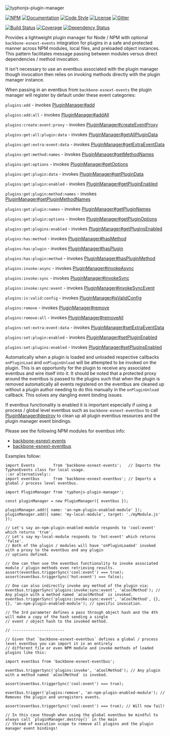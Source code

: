 ![typhonjs-plugin-manager](https://i.imgur.com/rCbwc2o.png)

[![NPM](https://img.shields.io/npm/v/typhonjs-plugin-manager.svg?label=npm)](https://www.npmjs.com/package/typhonjs-plugin-manager)
[![Documentation](http://docs.typhonjs.io/typhonjs-node-plugin/typhonjs-plugin-manager/badge.svg)](http://docs.typhonjs.io/typhonjs-node-plugin/typhonjs-plugin-manager/)
[![Code Style](https://img.shields.io/badge/code%20style-allman-yellowgreen.svg?style=flat)](https://en.wikipedia.org/wiki/Indent_style#Allman_style)
[![License](https://img.shields.io/badge/license-MPLv2-yellowgreen.svg?style=flat)](https://github.com/typhonjs-node-plugin/typhonjs-plugin-manager/blob/master/LICENSE)
[![Gitter](https://img.shields.io/gitter/room/typhonjs/TyphonJS.svg)](https://gitter.im/typhonjs/TyphonJS)

[![Build Status](https://travis-ci.org/typhonjs-node-plugin/typhonjs-plugin-manager.svg?branch=master)](https://travis-ci.org/typhonjs-node-plugin/typhonjs-plugin-manager)
[![Coverage](https://img.shields.io/codecov/c/github/typhonjs-node-plugin/typhonjs-plugin-manager.svg)](https://codecov.io/github/typhonjs-node-plugin/typhonjs-plugin-manager)
[![Dependency Status](https://www.versioneye.com/user/projects/575e79a77757a00041b3ba3f/badge.svg?style=flat)](https://www.versioneye.com/user/projects/575e79a77757a00041b3ba3f)

Provides a lightweight plugin manager for Node / NPM with optional `backbone-esnext-events`
integration for plugins in a safe and protected manner across NPM modules, local files, and preloaded object
instances. This pattern facilitates message passing between modules versus direct dependencies / method invocation.

It isn't necessary to use an eventbus associated with the plugin manager though invocation then relies on invoking
methods directly with the plugin manager instance.

When passing in an eventbus from `backbone-esnext-events` the plugin manager will register by default under these
event categories:

`plugins:add` - invokes [PluginManager#add](https://docs.typhonjs.io/typhonjs-node-plugin/typhonjs-plugin-manager/class/src/PluginManager.js~PluginManager.html#instance-method-add)

`plugins:add:all` - invokes [PluginManager#addAll](https://docs.typhonjs.io/typhonjs-node-plugin/typhonjs-plugin-manager/class/src/PluginManager.js~PluginManager.html#instance-method-addAll)

`plugins:create:event:proxy` - invokes [PluginManager#createEventProxy](https://docs.typhonjs.io/typhonjs-node-plugin/typhonjs-plugin-manager/class/src/PluginManager.js~PluginManager.html#instance-method-createEventProxy)

`plugins:get:all:plugin:data` - invokes [PluginManager#getAllPluginData](https://docs.typhonjs.io/typhonjs-node-plugin/typhonjs-plugin-manager/class/src/PluginManager.js~PluginManager.html#instance-method-getAllPluginData)

`plugins:get:extra:event:data` - invokes [PluginManager#getExtraEventData](https://docs.typhonjs.io/typhonjs-node-plugin/typhonjs-plugin-manager/class/src/PluginManager.js~PluginManager.html#instance-method-getExtraEventData)

`plugins:get:method:names` - invokes [PluginManager#getMethodNames](https://docs.typhonjs.io/typhonjs-node-plugin/typhonjs-plugin-manager/class/src/PluginManager.js~PluginManager.html#instance-method-getMethodNames)

`plugins:get:options` - invokes [PluginManager#getOptions](https://docs.typhonjs.io/typhonjs-node-plugin/typhonjs-plugin-manager/class/src/PluginManager.js~PluginManager.html#instance-method-getOptions)

`plugins:get:plugin:data` - invokes [PluginManager#getPluginData](https://docs.typhonjs.io/typhonjs-node-plugin/typhonjs-plugin-manager/class/src/PluginManager.js~PluginManager.html#instance-method-getPluginData)

`plugins:get:plugin:enabled` - invokes [PluginManager#getPluginEnabled](https://docs.typhonjs.io/typhonjs-node-plugin/typhonjs-plugin-manager/class/src/PluginManager.js~PluginManager.html#instance-method-getPluginEnabled)

`plugins:get:plugin:method:names` - invokes [PluginManager#getPluginMethodNames](https://docs.typhonjs.io/typhonjs-node-plugin/typhonjs-plugin-manager/class/src/PluginManager.js~PluginManager.html#instance-method-getPluginMethodNames)

`plugins:get:plugin:names` - invokes [PluginManager#getPluginNames](https://docs.typhonjs.io/typhonjs-node-plugin/typhonjs-plugin-manager/class/src/PluginManager.js~PluginManager.html#instance-method-getPluginNames)

`plugins:get:plugin:options` - invokes [PluginManager#getPluginOptions](https://docs.typhonjs.io/typhonjs-node-plugin/typhonjs-plugin-manager/class/src/PluginManager.js~PluginManager.html#instance-method-getPluginOptions)

`plugins:get:plugins:enabled` - invokes [PluginManager#getPluginsEnabled](https://docs.typhonjs.io/typhonjs-node-plugin/typhonjs-plugin-manager/class/src/PluginManager.js~PluginManager.html#instance-method-getPluginsEnabled)

`plugins:has:method` - invokes [PluginManager#hasMethod](https://docs.typhonjs.io/typhonjs-node-plugin/typhonjs-plugin-manager/class/src/PluginManager.js~PluginManager.html#instance-method-hasMethod)

`plugins:has:plugin` - invokes [PluginManager#hasPlugin](https://docs.typhonjs.io/typhonjs-node-plugin/typhonjs-plugin-manager/class/src/PluginManager.js~PluginManager.html#instance-method-hasPlugin)

`plugins:has:plugin:method` - invokes [PluginManager#hasPluginMethod](https://docs.typhonjs.io/typhonjs-node-plugin/typhonjs-plugin-manager/class/src/PluginManager.js~PluginManager.html#instance-method-hasPluginMethod)

`plugins:invoke:async` - invokes [PluginManager#invokeAsync](https://docs.typhonjs.io/typhonjs-node-plugin/typhonjs-plugin-manager/class/src/PluginManager.js~PluginManager.html#instance-method-invokeAsync)

`plugins:invoke:sync` - invokes [PluginManager#invokeSync](https://docs.typhonjs.io/typhonjs-node-plugin/typhonjs-plugin-manager/class/src/PluginManager.js~PluginManager.html#instance-method-invokeSync)

`plugins:invoke:sync:event` - invokes [PluginManager#invokeSyncEvent](https://docs.typhonjs.io/typhonjs-node-plugin/typhonjs-plugin-manager/class/src/PluginManager.js~PluginManager.html#instance-method-invokeSyncEvent)

`plugins:is:valid:config` - invokes [PluginManager#isValidConfig](https://docs.typhonjs.io/typhonjs-node-plugin/typhonjs-plugin-manager/class/src/PluginManager.js~PluginManager.html#instance-method-isValidConfig)

`plugins:remove` - invokes [PluginManager#remove](https://docs.typhonjs.io/typhonjs-node-plugin/typhonjs-plugin-manager/class/src/PluginManager.js~PluginManager.html#instance-method-remove)

`plugins:remove:all` - invokes [PluginManager#removeAll](https://docs.typhonjs.io/typhonjs-node-plugin/typhonjs-plugin-manager/class/src/PluginManager.js~PluginManager.html#instance-method-removeAll)

`plugins:set:extra:event:data` - invokes [PluginManager#setExtraEventData](https://docs.typhonjs.io/typhonjs-node-plugin/typhonjs-plugin-manager/class/src/PluginManager.js~PluginManager.html#instance-method-setExtraEventData)

`plugins:set:plugin:enabled` - invokes [PluginManager#setPluginEnabled](https://docs.typhonjs.io/typhonjs-node-plugin/typhonjs-plugin-manager/class/src/PluginManager.js~PluginManager.html#instance-method-setPluginEnabled)

`plugins:set:plugins:enabled` - invokes [PluginManager#setPluginsEnabled](https://docs.typhonjs.io/typhonjs-node-plugin/typhonjs-plugin-manager/class/src/PluginManager.js~PluginManager.html#instance-method-setPluginsEnabled)

Automatically when a plugin is loaded and unloaded respective callbacks `onPluginLoad` and `onPluginUnload` will
be attempted to be invoked on the plugin. This is an opportunity for the plugin to receive any associated eventbus
and wire itself into it. It should be noted that a protected proxy around the eventbus is passed to the plugins
such that when the plugin is removed automatically all events registered on the eventbus are cleaned up without
a plugin author needing to do this manually in the `onPluginUnload` callback. This solves any dangling event binding
issues.

If eventbus functionality is enabled it is important especially if using a process / global level eventbus such as
`backbone-esnext-eventbus` to call [PluginManager#destroy](https://docs.typhonjs.io/typhonjs-node-plugin/typhonjs-plugin-manager/class/src/PluginManager.js~PluginManager.html#instance-method-destroy) to clean up all plugin eventbus resources and
the plugin manager event bindings.

Please see the following NPM modules for eventbus info:
- [backbone-esnext-events](https://www.npmjs.com/package/backbone-esnext-events)
- [backbone-esnext-eventbus](https://www.npmjs.com/package/backbone-esnext-eventbus)

Examples follow:
```
import Events        from 'backbone-esnext-events';   // Imports the TyphonEvents class for local usage.
::or alternatively::
import eventbus      from 'backbone-esnext-eventbus'; // Imports a global / process level eventbus.

import PluginManager from 'typhonjs-plugin-manager';

const pluginManager = new PluginManager({ eventbus });

pluginManager.add({ name: 'an-npm-plugin-enabled-module' });
pluginManager.add({ name: 'my-local-module', target: './myModule.js' });

// Let's say an-npm-plugin-enabled-module responds to 'cool:event' which returns 'true'.
// Let's say my-local-module responds to 'hot:event' which returns 'false'.
// Both of the plugin / modules will have 'onPluginLoaded' invoked with a proxy to the eventbus and any plugin
// options defined.

// One can then use the eventbus functionality to invoke associated module / plugin methods even retrieving results.
assert(eventbus.triggerSync('cool:event') === true);
assert(eventbus.triggerSync('hot:event') === false);

// One can also indirectly invoke any method of the plugin via:
eventbus.triggerSync('plugins:invoke:sync:event', 'aCoolMethod'); // Any plugin with a method named `aCoolMethod` is invoked.
eventbus.triggerSync('plugins:invoke:sync:event', 'aCoolMethod', {}, {}, 'an-npm-plugin-enabled-module'); // specific invocation.

// The 3rd parameter defines a pass through object hash and the 4th will make a copy of the hash sending a single
// event / object hash to the invoked method.

// -----------------------

// Given that `backbone-esnext-eventbus` defines a global / process level eventbus you can import it in an entirely
// different file or even NPM module and invoke methods of loaded plugins like this:

import eventbus from 'backbone-esnext-eventbus';

eventbus.triggerSync('plugins:invoke', 'aCoolMethod'); // Any plugin with a method named `aCoolMethod` is invoked.

assert(eventbus.triggerSync('cool:event') === true);

eventbus.trigger('plugins:remove', 'an-npm-plugin-enabled-module'); // Removes the plugin and unregisters events.

assert(eventbus.triggerSync('cool:event') === true); // Will now fail!

// In this case though when using the global eventbus be mindful to always call `pluginManager.destroy()` in the main
// thread of execution scope to remove all plugins and the plugin manager event bindings!
```
